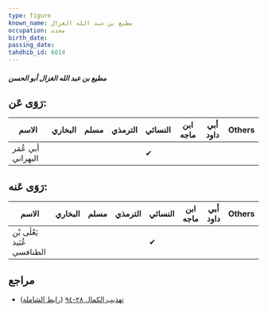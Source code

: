 ```yaml
---
type: figure
known_name: مطيع بن عبد الله الغزال
occupation: محدث
birth_date:
passing_date:
tahdhib_id: 6014
---
```

##### مطيع بن عبد الله الغزال أبو الحسن

## رَوَى عَن:
| الاسم              | البخاري | مسلم | الترمذي | النسائي | ابن ماجه | أبي داود | Others |
| ------------------ | ------- | ---- | ------- | ------- | -------- | -------- | ------ |
| أبي عُمَر البهراني |         |      |         | ✔       |          |          |        |
## رَوَى عَنه:
| الاسم                       | البخاري | مسلم | الترمذي | النسائي | ابن ماجه | أبي داود | Others |
| --------------------------- | ------- | ---- | ------- | ------- | -------- | -------- | ------ |
| يَعْلَى بْن عُبَيد الطنافسي |         |      |         | ✔       |          |          |        |
## مراجع
- [تهذيب الكمال ٢٨-٩٤](obsidian://open?vault=Tahdhib-al-Kamal&file=Figures/٦٠١٤-مطيع%20بن%20عبد%20الله%20الغزال%20أبو%20الحسن) ([رابط الشاملة](https://shamela.ws/book/3722/15069))